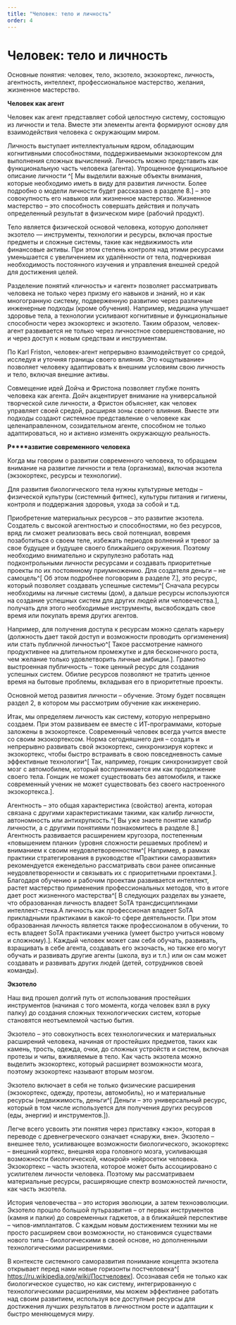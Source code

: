 ```yaml
---
title: "Человек: тело и личность"
order: 4
---
```


# Человек: тело и личность

Основные понятия: человек, тело, экзотело, экзокортекс, личность, агентность, интеллект, профессиональное мастерство, желания, жизненное мастерство.

**Человек как агент**

Человек как агент представляет собой целостную систему, состоящую из личности и тела. Вместе эти элементы агента формируют основу для взаимодействия человека с окружающим миром.

Личность выступает интеллектуальным ядром, обладающим когнитивными способностями, поддерживаемыми экзокортексом для выполнения сложных вычислений. Личность можно представить как функциональную часть человека (агента). Упрощенное функциональное описание личности ^[ Мы выделили важные объекты внимания, которые необходимо иметь в виду для развития личности. Более подробно о модели личности будет рассказано в разделе 8.] – это совокупность его навыков или жизненное мастерство. Жизненное мастерство – это способность совершать действия и получать определенный результат в физическом мире (рабочий продукт).

Тело является физической основой человека, которую дополняет экзотело — инструменты, технологии и ресурсы, включая простые предметы и сложные системы, такие как недвижимость или финансовые активы. При этом степень контроля над этими ресурсами уменьшается с увеличением их удалённости от тела, подчеркивая необходимость постоянного изучения и управления внешней средой для достижения целей.

Разделение понятий «личность» и «агент» позволяет рассматривать человека не только через призму его навыков и знаний, но и как многогранную систему, подверженную развитию через различные инженерные подходы (кроме обучения). Например, медицина улучшает здоровье тела, а технологии усиливают когнитивные и функциональные способности через экзокортекс и экзотело. Таким образом, человек-агент развивается не только через личностное совершенствование, но и через доступ к новым средствам и инструментам.

По Karl Friston, человек-агент непрерывно взаимодействует со средой, исследуя и уточняя границы своего влияния. Это «ощупывание» позволяет человеку адаптировать к внешним условиям свою личность и тело, включая внешние активы.

Совмещение идей Дойча и Фристона позволяет глубже понять человека как агента. Дойч акцентирует внимание на универсальной творческой силе личности, а Фристон объясняет, как человек управляет своей средой, расширяя зоны своего влияния. Вместе эти подходы создают системное представление о человеке как целенаправленном, созидательном агенте, способном не только адаптироваться, но и активно изменять окружающую реальность.

**Р****азвитие современного человека**

Когда мы говорим о развитии современного человека, то обращаем внимание на развитие личности и тела (организма), включая экзотела (экзокортекс, ресурсы и технологии).

Для развития биологического тела нужны культурные методы – физической культуры (системный фитнес), культуры питания и гигиены, контроля и поддержания здоровья, ухода за собой и т.д.

Приобретение материальных ресурсов – это развитие экзотела. Создатель с высокой агентностью и способностями, но без ресурсов, вряд ли сможет реализовать весь свой потенциал, вовремя позаботиться о своем теле, избежать периодов волнений и тревог за свое будущее и будущее своего ближайшего окружения. Поэтому необходимо внимательно и скрупулезно работать над подконтрольными личности ресурсами и создавать приоритетные проекты по их постоянному приумножению. Для создателя деньги – не самоцель^[ Об этом подробнее поговорим в разделе 7.], это ресурс, который позволяет создавать успешные системы^[ Сначала ресурсы необходимы на личные системы (дом), а дальше ресурсы используются на создание успешных систем для других людей или человечества.], получать для этого необходимые инструменты, высвобождать свое время или покупать время других агентов.

Например, для получения доступа к ресурсам можно сделать карьеру (должность дает такой доступ и возможности проводить оргизменения) или стать публичной личностью^[ Такое рассмотрение намного продуктивнее на длительном промежутке и для бесконечного роста, чем желание только удовлетворить личные амбиции.]. Грамотно выстроенная публичность – тоже ценный ресурс для создания успешных систем. Обилие ресурсов позволяют не тратить ценное время на бытовые проблемы, вкладывая его в приоритетные проекты.

Основной метод развития личности – обучение. Этому будет посвящен раздел 2, в котором мы рассмотрим обучение как инженерию.

Итак, мы определяем личность как систему, которую непрерывно создаем. При этом развиваем ее вместе с ИТ-программами, которые заложены в экзокортексе. Современный человек всегда учится вместе со своим экзокортексом. Норма сегодняшнего дня – создать и непрерывно развивать свой экзокортекс, синхронизируя кортекс и экзокортекс, чтобы быстро встраивать в свою повседневность самые эффективные технологии^[ Так, например, гонщик синхронизирует свой мозг с автомобилем, который воспринимается им как продолжение своего тела. Гонщик не может существовать без автомобиля, и также современный ученик не может существовать без своего настроенного экзокортекса.].

Агентность – это общая характеристика (свойство) агента, которая связана с другими характеристиками такими, как калибр личности, автономность или антихрупкость.^[ Вы уже знаете понятие калибр личности, а с другими понятиями познакомитесь в разделе 8.] Агентность развивается расширением кругозора, постепенным «повышением планки» (уровня сложности решаемых проблем) и вниманием к своим неудовлетворенностям^[ Например, в рамках практики стратегирования в руководстве «Практики саморазвития» рекомендуется еженедельно рассматривать свои ранее описанные неудовлетворенности и связывать их с приоритетными проектами.]. Благодаря обучению и рабочим проектам развивается интеллект, растет мастерство применения профессиональных методов, что в итоге дает рост жизненного мастерства^[ В следующих разделах вы узнаете, что образованная личность владеет SoTA трансдисциплинами интеллект-стека.А личность как профессионал владеет SoTA прикладными практиками в какой-то сфере деятельности. При этом образованная личность является также профессионалом в обучении, то есть владеет SoTA практиками ученика (умеет быстро учиться новому и сложному).]. Каждый человек может сам себя обучать, развивать, взращивать в себе агента, создавать его экзочасть, но также его могут обучать и развивать другие агенты (школа, вуз и т.п.) или он сам может создавать и развивать других людей (детей, сотрудников своей команды).

**Экзотело**

Наш вид прошел долгий путь от использования простейших инструментов (начиная с того момента, когда человек взял в руку палку) до создания сложных технологических систем, которые становятся неотъемлемой частью бытия.

Экзотело – это совокупность всех технологических и материальных расширений человека, начиная от простейших предметов, таких как камень, трость, одежда, очки, до сложных устройств и систем, включая протезы и чипы, вживляемые в тело. Как часть экзотела можно выделить экзокортекс, который расширяет возможности мозга, поэтому экзокортекс называют вторым мозгом.

Экзотело включает в себя не только физические расширения (экзокортекс, одежду, протезы, автомобиль), но и материальные ресурсы (недвижимость, деньги^[ Деньги – это универсальный ресурс, который в том числе используется для получения других ресурсов (еды, энергии) и инструментов.]).

Легче всего усвоить эти понятия через приставку «экзо», которая в переводе с древнегреческого означает «снаружи, вне». Экзотело – внешнее тело, усиливающее возможности биологического, экзокортекс – внешний кортекс, внешняя кора головного мозга, усиливающая возможности биологической, «мокрой» нейросетки человека. Экзокортекс – часть экзотела, которое может быть ассоциировано с усилителем личности человека. Поэтому мы рассматриваем материальные ресурсы, расширяющие спектр возможностей личности, как часть экзотела.

История человечества – это история эволюции, а затем техноэволюции. Экзотело прошло большой путьразвития – от первых инструментов (камня и палки) до современных гаджетов, а в ближайшей перспективе – чипов-имплантатов. С каждым новым достижением техники мы не просто расширяем свои возможности, но становимся существами нового типа – биологическими в своей основе, но дополненными технологическими расширениями.

В контексте системного саморазвития понимание концепта экзотела открывает перед нами новые горизонты постчеловека^[ <https://ru.wikipedia.org/wiki/Постчеловек>]. Осознавая себя не только как биологическое существо, но как систему, интегрированную с технологическими расширениями, мы можем эффективнее работать над своим развитием, используя все доступные ресурсы для достижения лучших результатов в личностном росте и адаптации к быстро меняющемуся миру.